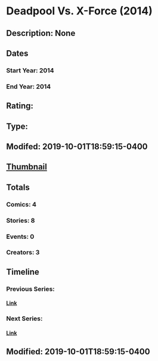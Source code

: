 # Deadpool Vs. X-Force (2014)
## Description: None
## Dates
### Start Year: 2014
### End Year: 2014
## Rating: 
## Type: 
## Modifed: 2019-10-01T18:59:15-0400
## [Thumbnail](http://i.annihil.us/u/prod/marvel/i/mg/d/20/5d93a1f98b8cf.jpg)
## Totals
### Comics: 4
### Stories: 8
### Events: 0
### Creators: 3
## Timeline
### Previous Series: 
#### [Link]()
### Next Series: 
#### [Link]()
## Modified: 2019-10-01T18:59:15-0400